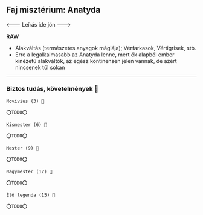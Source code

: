 ## Faj misztérium: Anatyda

<--- Leírás ide jön --->

**RAW**

- Alakváltás (természetes anyagok mágiája); Vérfarkasok, Vértigrisek, stb.
- Erre a legalkalmasabb az Anatyda lenne, mert ők alapból ember kinézetű alakváltók, az egész kontinensen jelen vannak, de azért nincsenek túl sokan

---
### Biztos tudás, követelmények 📖

```
Novívius (3) 📖

⭕TODO⭕
```

```
Kismester (6) 📖

⭕TODO⭕
```

```
Mester (9) 📖

⭕TODO⭕
```

```
Nagymester (12) 📖

⭕TODO⭕
```

```
Élő legenda (15) 📖

⭕TODO⭕
```

